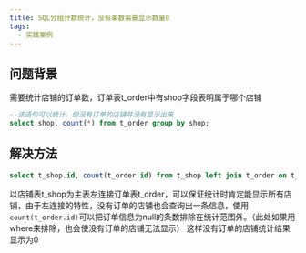 ```yaml
---
title: SQL分组计数统计，没有条数需要显示数量0
tags: 
  - 实践案例
---
```


## 问题背景

需要统计店铺的订单数，订单表t_order中有shop字段表明属于哪个店铺

<!--more-->

```SQL
--该语句可以统计，但没有订单的店铺并没有显示出来
select shop, count(*) from t_order group by shop;
```

## 解决方法

```sql
select t_shop.id, count(t_order.id) from t_shop left join t_order on t_order.shop = t_shop.id group by t_shop.id;
```

以店铺表t_shop为主表左连接订单表t_order，可以保证统计时肯定能显示所有店铺，由于左连接的特性，没有订单的店铺也会查询出一条信息，使用`count(t_order.id)`可以把订单信息为null的条数排除在统计范围外。（此处如果用where来排除，也会使没有订单的店铺无法显示）
这样没有订单的店铺统计结果显示为0